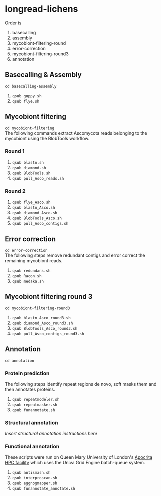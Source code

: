 # longread-lichens

Order is 

1. basecalling
2. assembly
3. mycobiont-filtering-round
5. error-correction
6. mycobiont-filtering-round3
7. annotation

## Basecalling & Assembly

`cd basecalling-assembly`

1. `qsub guppy.sh`
2. `qsub flye.sh`

## Mycobiont filtering
`cd mycobiont-filtering`   
The following commands extract Ascomycota reads belonging to the mycobiont using the BlobTools workflow.
### Round 1
1. `qsub blastn.sh`
2. `qsub diamond.sh`
3. `qsub BlobTools.sh`
4. `qsub pull_Asco_reads.sh`

### Round 2
1. `qsub flye_Asco.sh`
2. `qsub blastn_Asco.sh`
3. `qsub diamond_Asco.sh`
4. `qsub BlobTools_Asco.sh`
5. `qsub pull_Asco_contigs.sh`

## Error correction
`cd error-correction`   
The following steps remove redundant contigs and error correct the remaining mycobiont reads.
1. `qsub redundans.sh`
2. `qsub Racon.sh`
3. `qsub medaka.sh`

## Mycobiont filtering round 3
`cd mycobiont-filtering-round3`
1. `qsub blastn_Asco_round3.sh`
2. `qsub diamond_Asco_round3.sh`
3. `qsub BlobTools_Asco_round3.sh`
4. `qsub pull_Asco_contigs_round3.sh`

## Annotation

`cd annotation`

### Protein prediction
The following steps identify repeat regions de novo, soft masks them and then annotates proteins.
1. `qsub repeatmodeler.sh`
2. `qsub repeatmasker.sh`
3. `qsub funannotate.sh`

### Structural annotation

*Insert structural annotation instructions here*

### Functional annotation

These scripts were run on Queen Mary University of London's [Apocrita HPC facility](http://doi.org/10.5281/zenodo.438045) which uses the Univa 
Grid Engine batch-queue system.

1. `qsub antismash.sh`
2. `qsub interproscan.sh`
3. `qsub eggnogmapper.sh`
4. `qsub funannotate_annotate.sh`
